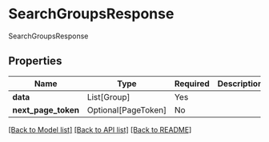 # SearchGroupsResponse

SearchGroupsResponse

## Properties
| Name | Type | Required | Description |
| ------------ | ------------- | ------------- | ------------- |
**data** | List[Group] | Yes |  |
**next_page_token** | Optional[PageToken] | No |  |


[[Back to Model list]](../../README.md#documentation-for-models) [[Back to API list]](../../README.md#documentation-for-api-endpoints) [[Back to README]](../../README.md)
